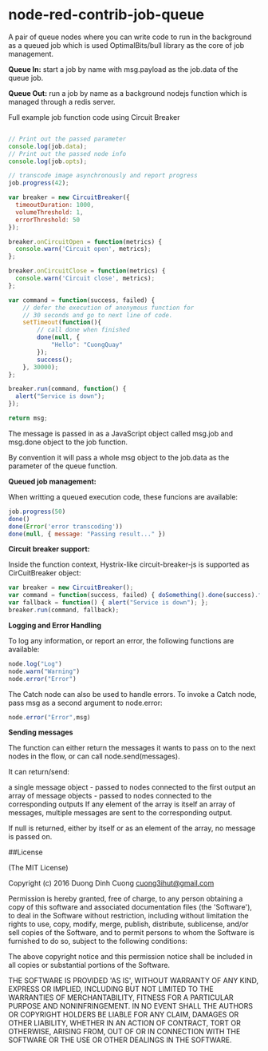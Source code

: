 # node-red-contrib-job-queue

A pair of queue nodes where you can write code to run in the background as a queued job which is used OptimalBits/bull library as the core of job management.

**Queue In:** start a job by name with msg.payload as the job.data of the queue job.

**Queue Out:** run a job by name as a background nodejs function which is managed through a redis server. 

Full example job function code using Circuit Breaker

```javascript

// Print out the passed parameter
console.log(job.data);
// Print out the passed node info
console.log(job.opts);

// transcode image asynchronously and report progress
job.progress(42);

var breaker = new CircuitBreaker({
  timeoutDuration: 1000,
  volumeThreshold: 1,
  errorThreshold: 50
});

breaker.onCircuitOpen = function(metrics) {
  console.warn('Circuit open', metrics);
};

breaker.onCircuitClose = function(metrics) {
  console.warn('Circuit close', metrics);
};

var command = function(success, failed) {
    // defer the execution of anonymous function for 
    // 30 seconds and go to next line of code.
    setTimeout(function(){ 
        // call done when finished
        done(null, {
            "Hello": "CuongQuay"
        });
        success();
    }, 30000);  
};

breaker.run(command, function() {
  alert("Service is down");
});

return msg;
```

The message is passed in as a JavaScript object called msg.job and msg.done object to the job function.

By convention it will pass a whole msg object to the job.data as the parameter of the queue function.

**Queued job management:**

When writting a queued execution code, these funcions are available:

```javascript
job.progress(50)
done()
done(Error('error transcoding'))
done(null, { message: "Passing result..." })
```

**Circuit breaker support:**

Inside the function context, Hystrix-like circuit-breaker-js is supported as CirCuitBreaker object:

```javascript
var breaker = new CircuitBreaker(); 
var command = function(success, failed) { doSomething().done(success).fail(failed); }; 
var fallback = function() { alert("Service is down"); }; 
breaker.run(command, fallback);
```

**Logging and Error Handling**

To log any information, or report an error, the following functions are available:

```javascript
node.log("Log")
node.warn("Warning")
node.error("Error")
```

The Catch node can also be used to handle errors. To invoke a Catch node, pass msg as a second argument to node.error:

```javascript
node.error("Error",msg)
```

**Sending messages**

The function can either return the messages it wants to pass on to the next nodes in the flow, or can call node.send(messages).

It can return/send:

a single message object - passed to nodes connected to the first output
an array of message objects - passed to nodes connected to the corresponding outputs
If any element of the array is itself an array of messages, multiple messages are sent to the corresponding output.

If null is returned, either by itself or as an element of the array, no message is passed on.

##License

(The MIT License)

Copyright (c) 2016 Duong Dinh Cuong <cuong3ihut@gmail.com>

Permission is hereby granted, free of charge, to any person obtaining
a copy of this software and associated documentation files (the
'Software'), to deal in the Software without restriction, including
without limitation the rights to use, copy, modify, merge, publish,
distribute, sublicense, and/or sell copies of the Software, and to
permit persons to whom the Software is furnished to do so, subject to
the following conditions:

The above copyright notice and this permission notice shall be
included in all copies or substantial portions of the Software.

THE SOFTWARE IS PROVIDED 'AS IS', WITHOUT WARRANTY OF ANY KIND,
EXPRESS OR IMPLIED, INCLUDING BUT NOT LIMITED TO THE WARRANTIES OF
MERCHANTABILITY, FITNESS FOR A PARTICULAR PURPOSE AND NONINFRINGEMENT.
IN NO EVENT SHALL THE AUTHORS OR COPYRIGHT HOLDERS BE LIABLE FOR ANY
CLAIM, DAMAGES OR OTHER LIABILITY, WHETHER IN AN ACTION OF CONTRACT,
TORT OR OTHERWISE, ARISING FROM, OUT OF OR IN CONNECTION WITH THE
SOFTWARE OR THE USE OR OTHER DEALINGS IN THE SOFTWARE.